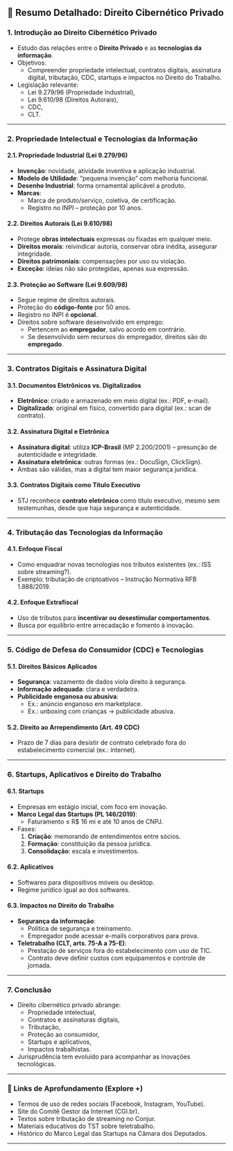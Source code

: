## 🧠 Resumo Detalhado: Direito Cibernético Privado

### 1. Introdução ao Direito Cibernético Privado
- Estudo das relações entre o **Direito Privado** e as **tecnologias da informação**.
- Objetivos:
  - Compreender propriedade intelectual, contratos digitais, assinatura digital, tributação, CDC, startups e impactos no Direito do Trabalho.
- Legislação relevante:
  - Lei 9.279/96 (Propriedade Industrial),
  - Lei 9.610/98 (Direitos Autorais),
  - CDC,
  - CLT.

---

### 2. Propriedade Intelectual e Tecnologias da Informação

#### 2.1. Propriedade Industrial (Lei 9.279/96)
- **Invenção**: novidade, atividade inventiva e aplicação industrial.
- **Modelo de Utilidade**: “pequena invenção” com melhoria funcional.
- **Desenho Industrial**: forma ornamental aplicável a produto.
- **Marcas**:
  - Marca de produto/serviço, coletiva, de certificação.
  - Registro no INPI – proteção por 10 anos.

#### 2.2. Direitos Autorais (Lei 9.610/98)
- Protege **obras intelectuais** expressas ou fixadas em qualquer meio.
- **Direitos morais**: reivindicar autoria, conservar obra inédita, assegurar integridade.
- **Direitos patrimoniais**: compensações por uso ou violação.
- **Exceção**: ideias não são protegidas, apenas sua expressão.

#### 2.3. Proteção ao Software (Lei 9.609/98)
- Segue regime de direitos autorais.
- Proteção do **código-fonte** por 50 anos.
- Registro no INPI é **opcional**.
- Direitos sobre software desenvolvido em emprego:
  - Pertencem ao **empregador**, salvo acordo em contrário.
  - Se desenvolvido sem recursos do empregador, direitos são do **empregado**.

---

### 3. Contratos Digitais e Assinatura Digital

#### 3.1. Documentos Eletrônicos vs. Digitalizados
- **Eletrônico**: criado e armazenado em meio digital (ex.: PDF, e-mail).
- **Digitalizado**: original em físico, convertido para digital (ex.: scan de contrato).

#### 3.2. Assinatura Digital e Eletrônica
- **Assinatura digital**: utiliza **ICP-Brasil** (MP 2.200/2001) – presunção de autenticidade e integridade.
- **Assinatura eletrônica**: outras formas (ex.: DocuSign, ClickSign).
- Ambas são válidas, mas a digital tem maior segurança jurídica.

#### 3.3. Contratos Digitais como Título Executivo
- STJ reconhece **contrato eletrônico** como título executivo, mesmo sem testemunhas, desde que haja segurança e autenticidade.

---

### 4. Tributação das Tecnologias da Informação

#### 4.1. Enfoque Fiscal
- Como enquadrar novas tecnologias nos tributos existentes (ex.: ISS sobre streaming?).
- Exemplo: tributação de criptoativos – Instrução Normativa RFB 1.888/2019.

#### 4.2. Enfoque Extrafiscal
- Uso de tributos para **incentivar ou desestimular comportamentos**.
- Busca por equilíbrio entre arrecadação e fomento à inovação.

---

### 5. Código de Defesa do Consumidor (CDC) e Tecnologias

#### 5.1. Direitos Básicos Aplicados
- **Segurança**: vazamento de dados viola direito à segurança.
- **Informação adequada**: clara e verdadeira.
- **Publicidade enganosa ou abusiva**:
  - Ex.: anúncio enganoso em marketplace.
  - Ex.: unboxing com crianças → publicidade abusiva.

#### 5.2. Direito ao Arrependimento (Art. 49 CDC)
- Prazo de 7 dias para desistir de contrato celebrado fora do estabelecimento comercial (ex.: internet).

---

### 6. Startups, Aplicativos e Direito do Trabalho

#### 6.1. Startups
- Empresas em estágio inicial, com foco em inovação.
- **Marco Legal das Startups (PL 146/2019)**:
  - Faturamento ≤ R$ 16 mi e até 10 anos de CNPJ.
- Fases:
  1. **Criação**: memorando de entendimentos entre sócios.
  2. **Formação**: constituição da pessoa jurídica.
  3. **Consolidação**: escala e investimentos.

#### 6.2. Aplicativos
- Softwares para dispositivos móveis ou desktop.
- Regime jurídico igual ao dos softwares.

#### 6.3. Impactos no Direito do Trabalho
- **Segurança da informação**:
  - Política de segurança e treinamento.
  - Empregador pode acessar e-mails corporativos para prova.
- **Teletrabalho (CLT, arts. 75-A a 75-E)**:
  - Prestação de serviços fora do estabelecimento com uso de TIC.
  - Contrato deve definir custos com equipamentos e controle de jornada.

---

### 7. Conclusão
- Direito cibernético privado abrange:
  - Propriedade intelectual,
  - Contratos e assinaturas digitais,
  - Tributação,
  - Proteção ao consumidor,
  - Startups e aplicativos,
  - Impactos trabalhistas.
- Jurisprudência tem evoluído para acompanhar as inovações tecnológicas.

---

### 🔗 Links de Aprofundamento (Explore +)
- Termos de uso de redes sociais (Facebook, Instagram, YouTube).
- Site do Comitê Gestor da Internet (CGI.br).
- Textos sobre tributação de streaming no Conjur.
- Materiais educativos do TST sobre teletrabalho.
- Histórico do Marco Legal das Startups na Câmara dos Deputados.

---
